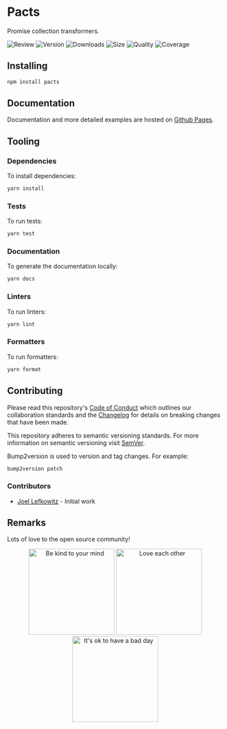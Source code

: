 # Pacts

Promise collection transformers.

![Review](https://img.shields.io/github/actions/workflow/status/JoelLefkowitz/pacts/review.yml)
![Version](https://img.shields.io/npm/v/pacts)
![Downloads](https://img.shields.io/npm/dw/pacts)
![Size](https://img.shields.io/bundlephobia/min/pacts)
![Quality](https://img.shields.io/codacy/grade/_)
![Coverage](https://img.shields.io/codacy/coverage/_)

## Installing

```bash
npm install pacts
```

## Documentation

Documentation and more detailed examples are hosted on [Github Pages](https://joellefkowitz.github.io/pacts).

## Tooling

### Dependencies

To install dependencies:

```bash
yarn install
```

### Tests

To run tests:

```bash
yarn test
```

### Documentation

To generate the documentation locally:

```bash
yarn docs
```

### Linters

To run linters:

```bash
yarn lint
```

### Formatters

To run formatters:

```bash
yarn format
```

## Contributing

Please read this repository's [Code of Conduct](CODE_OF_CONDUCT.md) which outlines our collaboration standards and the [Changelog](CHANGELOG.md) for details on breaking changes that have been made.

This repository adheres to semantic versioning standards. For more information on semantic versioning visit [SemVer](https://semver.org).

Bump2version is used to version and tag changes. For example:

```bash
bump2version patch
```

### Contributors

- [Joel Lefkowitz](https://github.com/joellefkowitz) - Initial work

## Remarks

Lots of love to the open source community!

<div align='center'>
    <img width=200 height=200 src='https://media.giphy.com/media/osAcIGTSyeovPq6Xph/giphy.gif' alt='Be kind to your mind' />
    <img width=200 height=200 src='https://media.giphy.com/media/KEAAbQ5clGWJwuJuZB/giphy.gif' alt='Love each other' />
    <img width=200 height=200 src='https://media.giphy.com/media/WRWykrFkxJA6JJuTvc/giphy.gif' alt="It's ok to have a bad day" />
</div>
